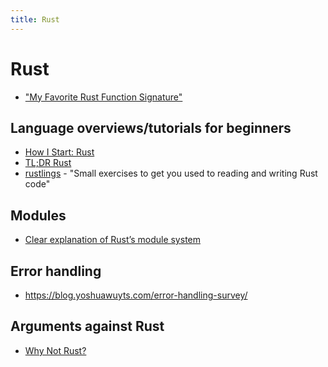 ```yaml
---
title: Rust
---
```


# Rust

- ["My Favorite Rust Function Signature"](https://www.brandonsmith.ninja/blog/favorite-rust-function)

## Language overviews/tutorials for beginners

- [How I Start: Rust](https://christine.website/blog/how-i-start-rust-2020-03-15)
- [TL;DR Rust](https://christine.website/blog/TLDR-rust-2020-09-19)
- [rustlings](https://github.com/rust-lang/rustlings) - "Small exercises to get
  you used to reading and writing Rust code"

## Modules

- [Clear explanation of Rust’s module system](http://www.sheshbabu.com/posts/rust-module-system/)

## Error handling

- https://blog.yoshuawuyts.com/error-handling-survey/

## Arguments against Rust

- [Why Not Rust?](https://matklad.github.io/2020/09/20/why-not-rust.html)
